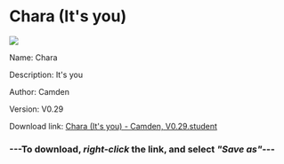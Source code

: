 # Chara (It's you)

<img src = "https://raw.githubusercontent.com/Arbiter1223/Daigaku-Gurashi-Custom-Students/master/Students/Files/Chara%20(It's%20you).png">

Name: Chara

Description: It's you

Author: Camden

Version: V0.29

Download link: <a href="https://raw.githubusercontent.com/Arbiter1223/Daigaku-Gurashi-Custom-Students/master/Students/Files/Chara%20(It's%20you)%20-%20Camden%2C%20V0.29.student">Chara (It's you) - Camden, V0.29.student</a>

### ---**To download, _right-click_ the link, and select _"Save as"_**---
